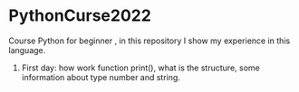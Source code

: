 # PythonCurse2022


Course Python for beginner , in this repository I show my 
experience in this language.


 1. First day: how work function print(), what is the structure, 
    some information about type number and string.
    